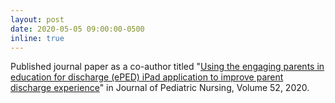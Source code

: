 ```yaml
---
layout: post
date: 2020-05-05 09:00:00-0500
inline: true
---
```


Published journal paper as a co-author titled "<u>Using the engaging parents in education for discharge (ePED) iPad application to improve parent discharge experience</u>" in Journal of Pediatric Nursing, Volume 52, 2020.
